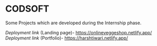 # CODSOFT
Some Projects which are developed during the Internship phase.

*Deployment link* (Landing page)- https://onlineveggeshop.netlify.app/ <br>
*Deployment link* (Portfolio)- https://harshtiwari.netlify.app/
